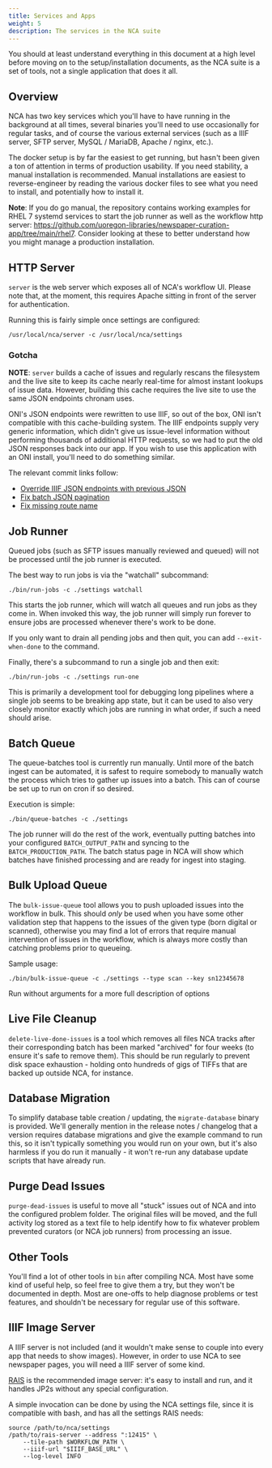 ```yaml
---
title: Services and Apps
weight: 5
description: The services in the NCA suite
---
```


You should at least understand everything in this document at a high level
before moving on to the setup/installation documents, as the NCA suite is a set
of tools, not a single application that does it all.

## Overview

NCA has two key services which you'll have to have running in the background at
all times, several binaries you'll need to use occasionally for regular tasks,
and of course the various external services (such as a IIIF server, SFTP
server, MySQL / MariaDB, Apache / nginx, etc.).

The docker setup is by far the easiest to get running, but hasn't been given a
ton of attention in terms of production usability. If you need stability, a
manual installation is recommended. Manual installations are easiest to
reverse-engineer by reading the various docker files to see what you need to
install, and potentially how to install it.

**Note**: If you do go manual, the repository contains working examples for
RHEL 7 systemd services to start the job runner as well as the workflow http
server: <https://github.com/uoregon-libraries/newspaper-curation-app/tree/main/rhel7>.
Consider looking at these to better understand how you might manage a
production installation.

## HTTP Server

`server` is the web server which exposes all of NCA's workflow UI.  Please
note that, at the moment, this requires Apache sitting in front of the server
for authentication.

Running this is fairly simple once settings are configured:

    /usr/local/nca/server -c /usr/local/nca/settings

### Gotcha

**NOTE**: `server` builds a cache of issues and regularly rescans the
filesystem and the live site to keep its cache nearly real-time for almost
instant lookups of issue data.  However, building this cache requires the live
site to use the same JSON endpoints chronam uses.

ONI's JSON endpoints were rewritten to use IIIF, so out of the box, ONI isn't
compatible with this cache-building system.  The IIIF endpoints supply very
generic information, which didn't give us issue-level information without
performing thousands of additional HTTP requests, so we had to put the old JSON
responses back into our app.  If you wish to use this application with an ONI
install, you'll need to do something similar.

The relevant commit links follow:

- [Override IIIF JSON endpoints with previous JSON](https://github.com/uoregon-libraries/oregon-oni/commit/067ab17084d9015996932d2e001226aa18bbcdb6)
- [Fix batch JSON pagination](https://github.com/uoregon-libraries/oregon-oni/commit/0463435615b23058ca1bc2afd8017e7001dc0657)
- [Fix missing route name](https://github.com/uoregon-libraries/oregon-oni/commit/94f84a30abd6ad5a38c8bd932a95297e1a9b1989)

## Job Runner

Queued jobs (such as SFTP issues manually reviewed and queued) will not be
processed until the job runner is executed.

The best way to run jobs is via the "watchall" subcommand:

    ./bin/run-jobs -c ./settings watchall

This starts the job runner, which will watch all queues and run jobs as they
come in. When invoked this way, the job runner will simply run forever to
ensure jobs are processed whenever there's work to be done.

If you only want to drain all pending jobs and then quit, you can add
`--exit-when-done` to the command.

Finally, there's a subcommand to run a single job and then exit:

    ./bin/run-jobs -c ./settings run-one

This is primarily a development tool for debugging long pipelines where a
single job seems to be breaking app state, but it can be used to also very
closely monitor exactly which jobs are running in what order, if such a need
should arise.

## Batch Queue

The queue-batches tool is currently run manually.  Until more of the batch
ingest can be automated, it is safest to require somebody to manually watch the
process which tries to gather up issues into a batch.  This can of course be
set up to run on cron if so desired.

Execution is simple:

    ./bin/queue-batches -c ./settings

The job runner will do the rest of the work, eventually putting batches into
your configured `BATCH_OUTPUT_PATH` and syncing to the `BATCH_PRODUCTION_PATH`.
The batch status page in NCA will show which batches have finished processing
and are ready for ingest into staging.

## Bulk Upload Queue

The `bulk-issue-queue` tool allows you to push uploaded issues into the
workflow in bulk.  This should *only* be used when you have some other
validation step that happens to the issues of the given type (born digital or
scanned), otherwise you may find a lot of errors that require manual
intervention of issues in the workflow, which is always more costly than
catching problems prior to queueing.

Sample usage:

    ./bin/bulk-issue-queue -c ./settings --type scan --key sn12345678

Run without arguments for a more full description of options

## Live File Cleanup

`delete-live-done-issues` is a tool which removes all files NCA tracks after
their corresponding batch has been marked "archived" for four weeks (to ensure
it's safe to remove them). This should be run regularly to prevent disk space
exhaustion - holding onto hundreds of gigs of TIFFs that are backed up outside
NCA, for instance.

## Database Migration

To simplify database table creation / updating, the `migrate-database` binary
is provided. We'll generally mention in the release notes / changelog that a
version requires database migrations and give the example command to run this,
so it isn't typically something you would run on your own, but it's also
harmless if you do run it manually - it won't re-run any database update
scripts that have already run.

## Purge Dead Issues

`purge-dead-issues` is useful to move all "stuck" issues out of NCA and into
the configured problem folder. The original files will be moved, and the full
activity log stored as a text file to help identify how to fix whatever problem
prevented curators (or NCA job runners) from processing an issue.

## Other Tools

You'll find a lot of other tools in `bin` after compiling NCA.  Most
have some kind of useful help, so feel free to give them a try, but they won't
be documented in depth.  Most are one-offs to help diagnose problems or test
features, and shouldn't be necessary for regular use of this software.

## IIIF Image Server

A IIIF server is not included (and it wouldn't make sense to couple into every
app that needs to show images).  However, in order to use NCA to see newspaper
pages, you will need a IIIF server of some kind.

[RAIS](https://github.com/uoregon-libraries/rais-image-server) is the
recommended image server: it's easy to install and run, and it handles JP2s
without any special configuration.

A simple invocation can be done by using the NCA settings file, since
it is compatible with bash, and has all the settings RAIS needs:

    source /path/to/nca/settings
    /path/to/rais-server --address ":12415" \
        --tile-path $WORKFLOW_PATH \
        --iiif-url "$IIIF_BASE_URL" \
        --log-level INFO
